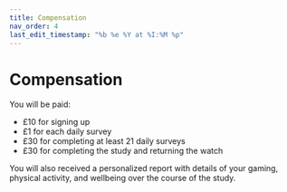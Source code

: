 ```yaml
---
title: Compensation
nav_order: 4
last_edit_timestamp: "%b %e %Y at %I:%M %p"
---
```


# Compensation

You will be paid: 

- £10 for signing up
- £1 for each daily survey
- £30 for completing at least 21 daily surveys
- £30 for completing the study and returning the watch 

You will also received a personalized report with details of your gaming, physical activity, and wellbeing over the course of the study. 